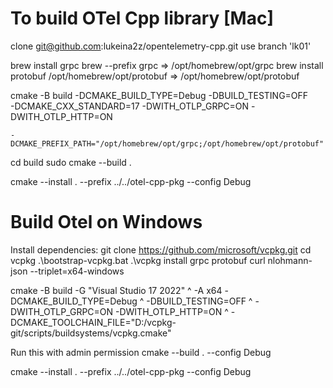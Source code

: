 To build OTel Cpp library [Mac]
==============================
clone git@github.com:lukeina2z/opentelemetry-cpp.git
use branch 'lk01'

brew install grpc
brew --prefix grpc    =>   /opt/homebrew/opt/grpc
brew install protobuf
/opt/homebrew/opt/protobuf    =>     /opt/homebrew/opt/protobuf

cmake -B build -DCMAKE_BUILD_TYPE=Debug -DBUILD_TESTING=OFF \
    -DCMAKE_CXX_STANDARD=17 -DWITH_OTLP_GRPC=ON  -DWITH_OTLP_HTTP=ON
    
    -DCMAKE_PREFIX_PATH="/opt/homebrew/opt/grpc;/opt/homebrew/opt/protobuf"

cd build
sudo cmake --build .

cmake --install . --prefix ../../otel-cpp-pkg --config Debug


Build Otel on Windows
====================
Install dependencies:
git clone https://github.com/microsoft/vcpkg.git
cd vcpkg
.\bootstrap-vcpkg.bat
.\vcpkg install grpc protobuf curl nlohmann-json --triplet=x64-windows

cmake -B build -G "Visual Studio 17 2022" ^
    -A x64 -DCMAKE_BUILD_TYPE=Debug ^
    -DBUILD_TESTING=OFF ^
    -DWITH_OTLP_GRPC=ON  -DWITH_OTLP_HTTP=ON ^
    -DCMAKE_TOOLCHAIN_FILE="D:/vcpkg-git/scripts/buildsystems/vcpkg.cmake"

Run this with admin permission
cmake --build . --config Debug

cmake --install . --prefix ../../otel-cpp-pkg --config Debug